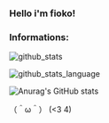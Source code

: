 ### Hello i'm fioko!

### Informations:

![github_stats](https://github-readme-stats.vercel.app/api?username=dolcej0lly&show_icons=true&theme=radical&include_all_commits=true)

![github_stats_language](https://github-readme-stats.vercel.app/api/top-langs/?username=dolcej0lly&theme=radical&layout=compact)

![Anurag's GitHub stats](https://github-readme-stats.vercel.app/api?username=dolcej0lly&count_private=true)


（＾ω＾） (<3 4)
